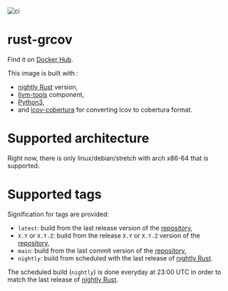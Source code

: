 ![ci](https://github.com/nabilmerk/docker-grcov-nightly/workflows/ci/badge.svg)

# rust-grcov

Find it on [Docker Hub](https://hub.docker.com/repository/docker/nabilmerk/grcov-nightly).

This image is built with :
- [nightly Rust](https://hub.docker.com/r/rustlang/rust) version,
- [llvm-tools](https://internals.rust-lang.org/t/llvm-tools-a-new-rustup-component-for-binary-inspection-objdump-nm-size-and-profiling-profdata/7830) component,
- [Python3](https://www.python.org/),
- and [lcov-cobertura](https://github.com/eriwen/lcov-to-cobertura-xml) for converting lcov to cobertura format.

# Supported architecture

Right now, there is only linux/debian/stretch with arch x86-64 that is supported.

# Supported tags

Signification for tags are provided:
- `latest`: build from the last release version of the [repository](https://github.com/nabilmerk/docker-grcov-nightly),
- `X.Y` or `X.Y.Z`: build from the release `X.Y` or `X.Y.Z` version of the [repository](https://github.com/nabilmerk/docker-grcov-nightly),
- `main`: build from the last commit version of the [repository](https://github.com/nabilmerk/docker-grcov-nightly),
- `nightly`: build from scheduled with the last release of [nightly Rust](https://hub.docker.com/r/rustlang/rust).

The scheduled build (`nightly`) is done everyday at 23:00 UTC in order to match the last release of [nightly Rust](https://hub.docker.com/r/rustlang/rust).